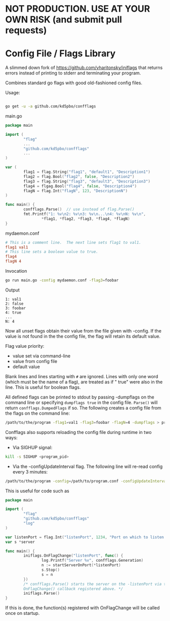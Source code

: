 NOT PRODUCTION.  USE AT YOUR OWN RISK (and submit pull requests)
=====================================

Config File / Flags Library
===========================

A slimmed down fork of https://github.com/vharitonsky/iniflags that returns
errors instead of printing to stderr and terminating your program.

Combines standard go flags with good old-fashioned config files.

Usage:

```bash

go get -u -a github.com/kd5pbo/confflags
```

main.go
```go
package main

import (
        "flag"
        ...
        "github.com/kd5pbo/confflags"
        ...
)

var (
        flag1 = flag.String("flag1", "default1", "Description1")
        flag2 = flag.Bool("flag2", false, "Description2")
        flag3 = flag.String("flag3", "default3", "Description3")
        flag4 = flgag.Bool("flag4", false, "Description4")
        flagN = flag.Int("flagN", 123, "DescriptionN")
)

func main() {
        confflags.Parse()  // use instead of flag.Parse()
        fmt.Printf("1: %v\n2: %v\n3: %v\n...\n4: %v\nN: %v\n",
                *flag1, *flag2, *flag3, *flag4, *flagN)
}
```

mydaemon.conf
```ini
# This is a comment line.  The next line sets flag1 to val1.
flag1 val1
# This line sets a boolean value to true.
flag4
flagN 4
```

Invocation
```bash
go run main.go -config mydaemon.conf -flag3=foobar
```

Output
```
1: val1
2: false
3: foobar
4: true
...
N: 4
```

Now all unset flags obtain their value from the file given with -config.
If the value is not found in the the config file, the flag will retain its
default value.

Flag value priority:
  - value set via command-line
  - value from config file
  - default value

Blank lines and lines starting with `#` are ignored.  Lines with only one word
(which must be the name of a flag), are treated as if " true" were also in the
line.  This is useful for boolean flags.  

All defined flags can be printed to stdout by passing -dumpflags on the
command line or specifying `dumpflags true` in the config file.  `Parse()`
will return `confflags.DumpedFlags` if so.  The following creates a config
file from the flags on the command line:

```bash
/path/to/the/program -flag1=val1 -flag3=foobar -flagN=4 -dumpflags > program.conf
```


Confflags also supports reloading the config file during runtime in two ways:

  * Via SIGHUP signal:

```bash
kill -s SIGHUP <program_pid>
```

  * Via the -configUpdateInterval flag. The following line will re-read config
every 3 minutes:

```bash
/path/to/the/program -config=/path/to/program.conf -configUpdateInterval=3m
```

This is useful for code such as
```go
package main

import (
        "flag"
        "github.com/kd5pbo/confflags"
        "log"
)

var listenPort = flag.Int("listenPort", 1234, "Port on which to listen.")
var s *server

func main() {
        iniflags.OnFlagChange("listenPort", func() {
                log.Printf("Server %v", confflags.Generation)
                n := startServerOnPort(*listenPort)
                s.Stop()
                s = n
        })
        /* confflags.Parse() starts the server on the -listenPort via the
        OnFlagChange() callback registered above. */
        iniflags.Parse()
}
```
If this is done, the function(s) registered with OnFlagChange will be called
once on startup.
